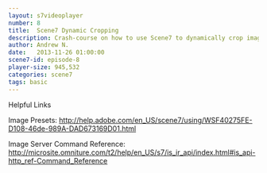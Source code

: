 ```yaml
---
layout: s7videoplayer
number: 8
title:  Scene7 Dynamic Cropping
description: Crash-course on how to use Scene7 to dynamically crop images.
author: Andrew N.
date:   2013-11-26 01:00:00
scene7-id: episode-8
player-size: 945,532
categories: scene7
tags: basic
---
```


Helpful Links

Image Presets:
http://help.adobe.com/en_US/scene7/using/WSF40275FE-D108-46de-989A-DAD673169D01.html

Image Server Command Reference:
http://microsite.omniture.com/t2/help/en_US/s7/is_ir_api/index.html#is_api-http_ref-Command_Reference
